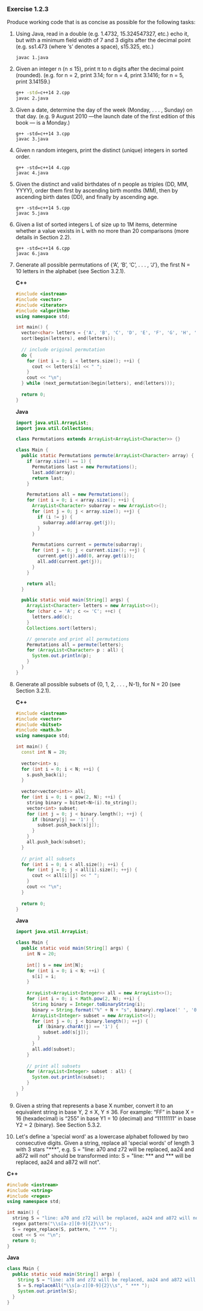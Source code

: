 ### Exercise 1.2.3

Produce working code that is as concise as possible for the following tasks:

1. Using Java, read in a double (e.g. 1.4732, 15.324547327, etc.) echo it, but with a minimum field width of 7 and 3 digits after the decimal point (e.g. ss1.473 (where ‘s’ denotes a space), s15.325, etc.)

   ```shell
   javac 1.java
   ```

2. Given an integer n (n ≤ 15), print π to n digits after the decimal point (rounded). (e.g. for n = 2, print 3.14; for n = 4, print 3.1416; for n = 5, print 3.14159.)

   ```bash
   g++ -std=c++14 2.cpp
   javac 2.java
   ```

3. Given a date, determine the day of the week (Monday, . . . , Sunday) on that day. (e.g. 9 August 2010 —the launch date of the first edition of this book — is a Monday.)

   ```shell
   g++ -std=c++14 3.cpp
   javac 3.java
   ```

4. Given n random integers, print the distinct (unique) integers in sorted order.

   ```shell
   g++ -std=c++14 4.cpp
   javac 4.java
   ```

5. Given the distinct and valid birthdates of n people as triples (DD, MM, YYYY), order them first by ascending birth months (MM), then by ascending birth dates (DD), and finally by ascending age.

   ```shell
   g++ -std=c++14 5.cpp
   javac 5.java
   ```

6. Given a list of sorted integers L of size up to 1M items, determine whether a value vexists in L with no more than 20 comparisons (more details in Section 2.2).

   ```shell
   g++ -std=c++14 6.cpp
   javac 6.java
   ```

7. Generate all possible permutations of {‘A’, ‘B’, ‘C’, . . . , ‘J’}, the first N = 10 letters in the alphabet (see Section 3.2.1).

   **C++**

   ```c++
   #include <iostream>
   #include <vector>
   #include <iterator>
   #include <algorithm>
   using namespace std;

   int main() {
     vector<char> letters = {'A', 'B', 'C', 'D', 'E', 'F', 'G', 'H', 'I', 'J'};
     sort(begin(letters), end(letters));
     
     // include original permutation
     do {
       for (int i = 0; i < letters.size(); ++i) {
         cout << letters[i] << " ";
       }
       cout << "\n";
     } while (next_permutation(begin(letters), end(letters)));
     
     return 0;
   }
   ```

   **Java**

   ```java
   import java.util.ArrayList;
   import java.util.Collections;

   class Permutations extends ArrayList<ArrayList<Character>> {}

   class Main {
     public static Permutations permute(ArrayList<Character> array) {
       if (array.size() == 1) {
         Permutations last = new Permutations();
         last.add(array);
         return last;
       }

       Permutations all = new Permutations();
       for (int i = 0; i < array.size(); ++i) {
         ArrayList<Character> subarray = new ArrayList<>();
         for (int j = 0; j < array.size(); ++j) {
           if (i != j) {
             subarray.add(array.get(j));
           }
         }

         Permutations current = permute(subarray);
         for (int j = 0; j < current.size(); ++j) {
           current.get(j).add(0, array.get(i));
           all.add(current.get(j));
         }
       }

       return all;
     }

     public static void main(String[] args) {
       ArrayList<Character> letters = new ArrayList<>();
       for (char c = 'A'; c <= 'C'; ++c) {
         letters.add(c);
       }
       Collections.sort(letters);

       // generate and print all permutations
       Permutations all = permute(letters);
       for (ArrayList<Character> p : all) {
         System.out.println(p);
       }
     }
   }
   ```

8. Generate all possible subsets of {0, 1, 2, . . . , N-1}, for N = 20 (see Section 3.2.1).

    **C++**

    ```c++
    #include <iostream>
    #include <vector>
    #include <bitset>
    #include <math.h>
    using namespace std;

    int main() {
      const int N = 20;
      
      vector<int> s;
      for (int i = 0; i < N; ++i) {
        s.push_back(i);
      }
      
      vector<vector<int>> all;
      for (int i = 0; i < pow(2, N); ++i) {
        string binary = bitset<N>(i).to_string();
        vector<int> subset;
        for (int j = 0; j < binary.length(); ++j) {
          if (binary[j] == '1') {
            subset.push_back(s[j]);
          }
        }
        all.push_back(subset);
      }
      
      // print all subsets
      for (int i = 0; i < all.size(); ++i) {
        for (int j = 0; j < all[i].size(); ++j) {
          cout << all[i][j] << " ";
        }
        cout << "\n";
      }
      
      return 0;
    }
    ```

    **Java**

    ```java
    import java.util.ArrayList;

    class Main {
      public static void main(String[] args) {
        int N = 20;
        
        int[] s = new int[N];
        for (int i = 0; i < N; ++i) {
          s[i] = i;
        }
        
        ArrayList<ArrayList<Integer>> all = new ArrayList<>();
        for (int i = 0; i < Math.pow(2, N); ++i) {
          String binary = Integer.toBinaryString(i);
          binary = String.format("%" + N + "s", binary).replace(' ', '0');
          ArrayList<Integer> subset = new ArrayList<>();
          for (int j = 0; j < binary.length(); ++j) {
            if (binary.charAt(j) == '1') {
              subset.add(s[j]);
            }
          }
          all.add(subset);
        }
        
        // print all subsets
        for (ArrayList<Integer> subset : all) {
          System.out.println(subset);
        }
      }
    }
    ```

9. Given a string that represents a base X number, convert it to an equivalent string in base Y, 2 ≤ X, Y ≤ 36. For example: “FF” in base X = 16 (hexadecimal) is “255” in base Y1 = 10 (decimal) and “11111111” in base Y2 = 2 (binary). See Section 5.3.2.

10. Let's define a 'special word' as a lowercase alphabet followed by two consecutive digits. Given a string, replace all 'special words' of length 3 with 3 stars "\*\*\*", e.g. S = "line: a70 and z72 will be replaced, aa24 and a872 will not" should be transformed into: S = "line: \*\*\* and \*\*\* will be replaced, aa24 and a872 will not".

  **C++**

  ```c++
  #include <iostream>
  #include <string>
  #include <regex>
  using namespace std;

  int main() {
    string S = "line: a70 and z72 will be replaced, aa24 and a872 will not";
    regex pattern("\\s[a-z][0-9]{2}\\s");
    S = regex_replace(S, pattern, " *** ");
    cout << S << "\n";
    return 0;
  }
  ```

  **Java**

  ```java
  class Main {
    public static void main(String[] args) {
      String S = "line: a70 and z72 will be replaced, aa24 and a872 will not";
      S = S.replaceAll("\\s[a-z][0-9]{2}\\s", " *** ");
      System.out.println(S);
    }
  }
  ```
